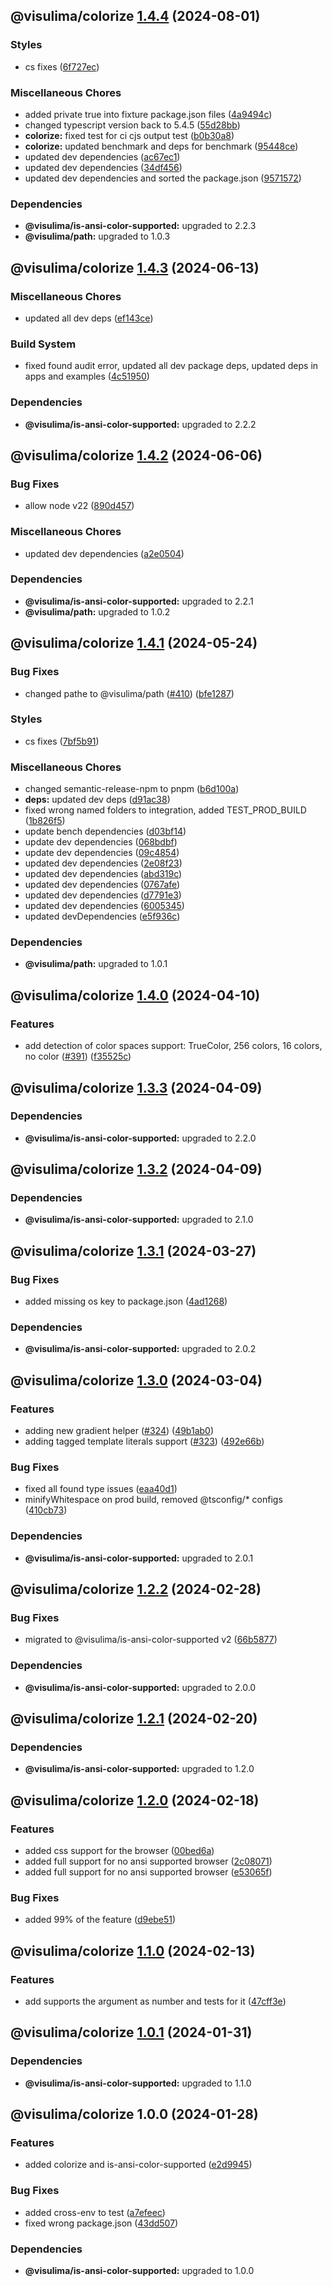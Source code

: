 ## @visulima/colorize [1.4.4](https://github.com/visulima/visulima/compare/@visulima/colorize@1.4.3...@visulima/colorize@1.4.4) (2024-08-01)

### Styles

* cs fixes ([6f727ec](https://github.com/visulima/visulima/commit/6f727ec36437384883ca4b764d920cf03ffe44df))

### Miscellaneous Chores

* added private true into fixture package.json files ([4a9494c](https://github.com/visulima/visulima/commit/4a9494c642fa98f224505a1d231b5af4e73d6c79))
* changed typescript version back to 5.4.5 ([55d28bb](https://github.com/visulima/visulima/commit/55d28bbdc103718d19f844034b38a0e8e5af798a))
* **colorize:** fixed test for ci cjs output test ([b0b30a8](https://github.com/visulima/visulima/commit/b0b30a8b042aee526c6afc96b942e19c46f0eaa4))
* **colorize:** updated benchmark and deps for benchmark ([95448ce](https://github.com/visulima/visulima/commit/95448ce06f2776d41fd8ed7deb7a5df506126698))
* updated dev dependencies ([ac67ec1](https://github.com/visulima/visulima/commit/ac67ec1bcba16175d225958e318199f60b10d179))
* updated dev dependencies ([34df456](https://github.com/visulima/visulima/commit/34df4569f2fc074823a406c44a131c8fbae2b147))
* updated dev dependencies and sorted the package.json ([9571572](https://github.com/visulima/visulima/commit/95715725a8ed053ca24fd1405a55205c79342ecb))


### Dependencies

* **@visulima/is-ansi-color-supported:** upgraded to 2.2.3
* **@visulima/path:** upgraded to 1.0.3

## @visulima/colorize [1.4.3](https://github.com/visulima/visulima/compare/@visulima/colorize@1.4.2...@visulima/colorize@1.4.3) (2024-06-13)

### Miscellaneous Chores

* updated all dev deps ([ef143ce](https://github.com/visulima/visulima/commit/ef143ce2e15952a0910aa5c8bd78d25de9ebd7f3))

### Build System

* fixed found audit error, updated all dev package deps, updated deps in apps and examples ([4c51950](https://github.com/visulima/visulima/commit/4c519500dc5504579d35725572920658999885cb))


### Dependencies

* **@visulima/is-ansi-color-supported:** upgraded to 2.2.2

## @visulima/colorize [1.4.2](https://github.com/visulima/visulima/compare/@visulima/colorize@1.4.1...@visulima/colorize@1.4.2) (2024-06-06)


### Bug Fixes

* allow node v22 ([890d457](https://github.com/visulima/visulima/commit/890d4570f18428e2463944813c0c638b3f142803))


### Miscellaneous Chores

* updated dev dependencies ([a2e0504](https://github.com/visulima/visulima/commit/a2e0504dc239049434c2482756ff15bdbaac9b54))



### Dependencies

* **@visulima/is-ansi-color-supported:** upgraded to 2.2.1
* **@visulima/path:** upgraded to 1.0.2

## @visulima/colorize [1.4.1](https://github.com/visulima/visulima/compare/@visulima/colorize@1.4.0...@visulima/colorize@1.4.1) (2024-05-24)


### Bug Fixes

* changed pathe to @visulima/path ([#410](https://github.com/visulima/visulima/issues/410)) ([bfe1287](https://github.com/visulima/visulima/commit/bfe1287aff6d28d5dca302fd4d58c1f6234ce0bb))


### Styles

* cs fixes ([7bf5b91](https://github.com/visulima/visulima/commit/7bf5b91383b612598d955fe23505c94f22a8d277))


### Miscellaneous Chores

* changed semantic-release-npm to pnpm ([b6d100a](https://github.com/visulima/visulima/commit/b6d100a2bf3fd026577be48726a37754947f0973))
* **deps:** updated dev deps ([d91ac38](https://github.com/visulima/visulima/commit/d91ac389cea85a6c6bdc8de97905252a6c467abc))
* fixed wrong named folders to integration, added TEST_PROD_BUILD ([1b826f5](https://github.com/visulima/visulima/commit/1b826f5baf8285847199de9ede8fbdbadf201ad6))
* update bench dependencies ([d03bf14](https://github.com/visulima/visulima/commit/d03bf14a137074d980e3e56c72d12662751a4ec6))
* update dev dependencies ([068bdbf](https://github.com/visulima/visulima/commit/068bdbfe0b371b5cc7e5ac071dc3310a3b8cea98))
* update dev dependencies ([09c4854](https://github.com/visulima/visulima/commit/09c4854e221fa8b808dfe66d7196d8db2a39b366))
* updated dev dependencies ([2e08f23](https://github.com/visulima/visulima/commit/2e08f23ba4f23ff4c64a36807b53242e9497c073))
* updated dev dependencies ([abd319c](https://github.com/visulima/visulima/commit/abd319c23576aa1dc751ac874e806bddbc977d51))
* updated dev dependencies ([0767afe](https://github.com/visulima/visulima/commit/0767afe9be83da6698c1343724400171f952599e))
* updated dev dependencies ([d7791e3](https://github.com/visulima/visulima/commit/d7791e327917e438757636573b1e5549a97bba7b))
* updated dev dependencies ([6005345](https://github.com/visulima/visulima/commit/60053456717a3889fc77b4fb5b05d50a662475b2))
* updated devDependencies ([e5f936c](https://github.com/visulima/visulima/commit/e5f936c24ce8dd1f04f7ea53736f53165f6bb780))



### Dependencies

* **@visulima/path:** upgraded to 1.0.1

## @visulima/colorize [1.4.0](https://github.com/visulima/visulima/compare/@visulima/colorize@1.3.3...@visulima/colorize@1.4.0) (2024-04-10)


### Features

* add detection of color spaces support: TrueColor, 256 colors, 16 colors, no color ([#391](https://github.com/visulima/visulima/issues/391)) ([f35525c](https://github.com/visulima/visulima/commit/f35525c2a23558405408977745dd59aba9c58a3f))

## @visulima/colorize [1.3.3](https://github.com/visulima/visulima/compare/@visulima/colorize@1.3.2...@visulima/colorize@1.3.3) (2024-04-09)



### Dependencies

* **@visulima/is-ansi-color-supported:** upgraded to 2.2.0

## @visulima/colorize [1.3.2](https://github.com/visulima/visulima/compare/@visulima/colorize@1.3.1...@visulima/colorize@1.3.2) (2024-04-09)



### Dependencies

* **@visulima/is-ansi-color-supported:** upgraded to 2.1.0

## @visulima/colorize [1.3.1](https://github.com/visulima/visulima/compare/@visulima/colorize@1.3.0...@visulima/colorize@1.3.1) (2024-03-27)


### Bug Fixes

* added missing os key to package.json ([4ad1268](https://github.com/visulima/visulima/commit/4ad1268ed12cbdcf60aeb46d4c052ed1696bc150))



### Dependencies

* **@visulima/is-ansi-color-supported:** upgraded to 2.0.2

## @visulima/colorize [1.3.0](https://github.com/visulima/visulima/compare/@visulima/colorize@1.2.2...@visulima/colorize@1.3.0) (2024-03-04)


### Features

* adding new gradient helper ([#324](https://github.com/visulima/visulima/issues/324)) ([49b1ab0](https://github.com/visulima/visulima/commit/49b1ab0c94b1e6c272ae41e2477b064150c9ec49))
* adding tagged template literals support ([#323](https://github.com/visulima/visulima/issues/323)) ([492e66b](https://github.com/visulima/visulima/commit/492e66b0c9eff631fdedef12cf92f9f258218c56))


### Bug Fixes

* fixed all found type issues ([eaa40d1](https://github.com/visulima/visulima/commit/eaa40d11f3fc056dfddcc25404bf109587ef2862))
* minifyWhitespace on prod build, removed @tsconfig/* configs ([410cb73](https://github.com/visulima/visulima/commit/410cb737c44c445a0479bdd49b4100d5daf2d83d))



### Dependencies

* **@visulima/is-ansi-color-supported:** upgraded to 2.0.1

## @visulima/colorize [1.2.2](https://github.com/visulima/visulima/compare/@visulima/colorize@1.2.1...@visulima/colorize@1.2.2) (2024-02-28)


### Bug Fixes

* migrated to @visulima/is-ansi-color-supported v2 ([66b5877](https://github.com/visulima/visulima/commit/66b58774c851658636f32a02f2b2fc2f73fe6118))



### Dependencies

* **@visulima/is-ansi-color-supported:** upgraded to 2.0.0

## @visulima/colorize [1.2.1](https://github.com/visulima/visulima/compare/@visulima/colorize@1.2.0...@visulima/colorize@1.2.1) (2024-02-20)



### Dependencies

* **@visulima/is-ansi-color-supported:** upgraded to 1.2.0

## @visulima/colorize [1.2.0](https://github.com/visulima/visulima/compare/@visulima/colorize@1.1.0...@visulima/colorize@1.2.0) (2024-02-18)


### Features

* added css support for the browser ([00bed6a](https://github.com/visulima/visulima/commit/00bed6a4d6ff6a6de8e72c63e19f5b6fb6ce1fa9))
* added full support for no ansi supported browser ([2c08071](https://github.com/visulima/visulima/commit/2c080719ce5f82d1d3a804d495f456714ce1af81))
* added full support for no ansi supported browser ([e53065f](https://github.com/visulima/visulima/commit/e53065fd252247e00553980cbea13fd79d2c4ac4))


### Bug Fixes

* added 99% of the feature ([d9ebe51](https://github.com/visulima/visulima/commit/d9ebe51d19511f4dc91d4c7743b45d423020be1d))

## @visulima/colorize [1.1.0](https://github.com/visulima/visulima/compare/@visulima/colorize@1.0.1...@visulima/colorize@1.1.0) (2024-02-13)


### Features

* add supports the argument as number and tests for it ([47cff3e](https://github.com/visulima/visulima/commit/47cff3e579f664cf11230cfcc5315b71bdc9fb2e))

## @visulima/colorize [1.0.1](https://github.com/visulima/visulima/compare/@visulima/colorize@1.0.0...@visulima/colorize@1.0.1) (2024-01-31)



### Dependencies

* **@visulima/is-ansi-color-supported:** upgraded to 1.1.0

## @visulima/colorize 1.0.0 (2024-01-28)


### Features

* added colorize and is-ansi-color-supported ([e2d9945](https://github.com/visulima/visulima/commit/e2d9945a5666bc8f3be0aea9b5aca45f2ba44284))


### Bug Fixes

* added cross-env to test ([a7efeec](https://github.com/visulima/visulima/commit/a7efeece3c29bba85549c57a3e5efcfd3417f781))
* fixed wrong package.json ([43dd507](https://github.com/visulima/visulima/commit/43dd507419c7020251396bfc26854a360e72d605))



### Dependencies

* **@visulima/is-ansi-color-supported:** upgraded to 1.0.0

